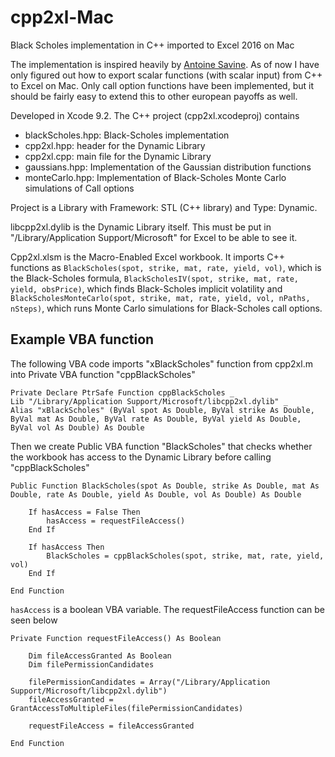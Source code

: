 # cpp2xl-Mac
Black Scholes implementation in C++ imported to Excel 2016 on Mac

The implementation is inspired heavily by [Antoine Savine](https://github.com/asavine/xlCppTutorial). As of now I have only figured out how to export scalar functions (with scalar input) from C++ to Excel on Mac. Only call option functions have been implemented, but it should be fairly easy to extend this to other european payoffs as well.

Developed in Xcode 9.2. The C++ project (cpp2xl.xcodeproj) contains
- blackScholes.hpp: Black-Scholes implementation
- cpp2xl.hpp: header for the Dynamic Library
- cpp2xl.cpp: main file for the Dynamic Library
- gaussians.hpp: Implementation of the Gaussian distribution functions
- monteCarlo.hpp: Implementation of Black-Scholes Monte Carlo simulations of Call options

Project is a Library with Framework: STL (C++ library) and Type: Dynamic. 

libcpp2xl.dylib is the Dynamic Library itself. This must be put in "/Library/Application Support/Microsoft" for Excel to be able to see it.

Cpp2xl.xlsm is the Macro-Enabled Excel workbook. It imports C++ functions as `BlackScholes(spot, strike, mat, rate, yield, vol)`, which is the Black-Scholes formula, `BlackScholesIV(spot, strike, mat, rate, yield, obsPrice)`, which finds Black-Scholes implicit volatility and `BlackScholesMonteCarlo(spot, strike, mat, rate, yield, vol, nPaths, nSteps)`, which runs Monte Carlo simulations for Black-Scholes call options.

## Example VBA function

The following VBA code imports "xBlackScholes" function from cpp2xl.m into Private VBA function "cppBlackScholes"

```
Private Declare PtrSafe Function cppBlackScholes _
Lib "/Library/Application Support/Microsoft/libcpp2xl.dylib" _
Alias "xBlackScholes" (ByVal spot As Double, ByVal strike As Double, ByVal mat As Double, ByVal rate As Double, ByVal yield As Double, ByVal vol As Double) As Double
```

Then we create Public VBA function "BlackScholes" that checks whether the workbook has access to the Dynamic Library before calling "cppBlackScholes"

```
Public Function BlackScholes(spot As Double, strike As Double, mat As Double, rate As Double, yield As Double, vol As Double) As Double

    If hasAccess = False Then
        hasAccess = requestFileAccess()
    End If

    If hasAccess Then
        BlackScholes = cppBlackScholes(spot, strike, mat, rate, yield, vol)
    End If

End Function
```

`hasAccess` is a boolean VBA variable. The requestFileAccess function can be seen below

```
Private Function requestFileAccess() As Boolean

    Dim fileAccessGranted As Boolean
    Dim filePermissionCandidates

    filePermissionCandidates = Array("/Library/Application Support/Microsoft/libcpp2xl.dylib")
    fileAccessGranted = GrantAccessToMultipleFiles(filePermissionCandidates)

    requestFileAccess = fileAccessGranted

End Function
```
